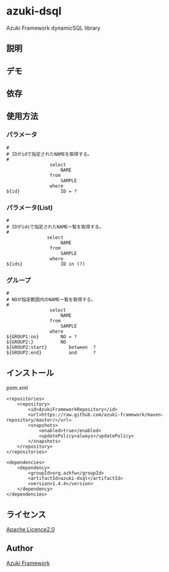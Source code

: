 azuki-dsql
==========

Azuki Framework dynamicSQL library

## 説明

## デモ

## 依存

## 使用方法

### パラメータ

    #
    # IDがidで指定されたNAMEを取得する。
    #
                    select
                        NAME
                    from
                        SAMPLE
                    where
    ${id}               ID = ?


### パラメータ(List)
    #
    # IDがidsで指定されたNAME一覧を取得する。
    #
                   select
                        NAME
                    from
                        SAMPLE
                    where
    ${ids}              ID in (?)


### グループ

    #
    # NOが指定範囲内のNAME一覧を取得する。
    #
                    select
                        NAME
                    from
                        SAMPLE
                    where
    ${GROUP1:no}        NO = ?
    ${GROUP2:}          NO 
    ${GROUP2:start}        between  ?
    ${GROUP2:end}          and      ?


## インストール
pom.xml

	<repositories>
		<repository>
			<id>AzukiFrameworkRepository</id>
			<url>https://raw.github.com/azuki-framework/maven-repository/master/</url>
			<snapshots>
				<enabled>true</enabled>
				<updatePolicy>always</updatePolicy>
			</snapshots>
		</repository>
	</repositories>

	<dependencies>
		<dependency>
			<groupId>org.azkfw</groupId>
			<artifactId>azuki-dsql</artifactId>
			<version>1.4.4</version>
		</dependency>
	</dependencies>

## ライセンス

[Apache Licence2.0](https://github.com/azuki-framework/azuki-dsql/blob/master/LICENSE)

## Author

[Azuki Framework](https://github.com/azuki-framework)

